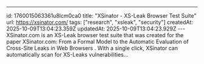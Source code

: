 ---
id: 1760015063361u8lcm0ca0
title: "XSinator - XS-Leak Browser Test Suite"
url: https://xsinator.com/
tags: ["research", "xsleak", "security"]
createdAt: 2025-10-09T13:04:23.359Z
updatedAt: 2025-10-09T13:04:23.929Z
---XSinator.com is an XS-Leak browser test suite that was created for the paper XSinator.com: 
                    From a Formal Model to the Automatic Evaluation of Cross-Site Leaks in Web Browsers . 
                    With a single click, XSinator can automatically scan for XS-Leaks vulnerabilities...
